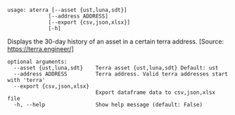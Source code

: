 ```
usage: aterra [--asset {ust,luna,sdt}]
             [--address ADDRESS]
             [--export {csv,json,xlsx}]
             [-h]
```

Displays the 30-day history of an asset in a certain terra address. [Source: https://terra.engineer/]

```
optional arguments:
  --asset {ust,luna,sdt}    Terra asset {ust,luna,sdt} Default: ust
  --address ADDRESS         Terra address. Valid terra addresses start with 'terra'
  --export {csv,json,xlsx}
                            Export dataframe data to csv,json,xlsx file
  -h, --help                Show help message (default: False)
```
